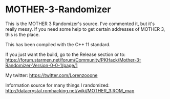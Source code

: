 # MOTHER-3-Randomizer

This is the MOTHER 3 Randomizer's source.
I've commented it, but it's really messy.
If you need some help to get certain addresses of MOTHER 3, this is the place.

This has been compiled with the C++ 11 standard.

If you just want the build, go to the Release section or to:
https://forum.starmen.net/forum/Community/PKHack/Mother-3-Randomizer-Version-0-0-1/page/1

My twitter: https://twitter.com/Lorenzooone

Information source for many things I randomized: http://datacrystal.romhacking.net/wiki/MOTHER_3:ROM_map
